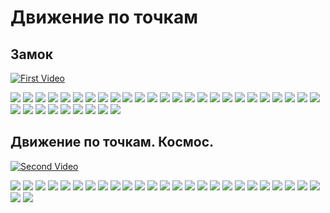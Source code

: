# Движение по точкам
## Замок
[![First Video](https://img.youtube.com/vi/KvWqeAr5SeQ/0.jpg)](http://www.youtube.com/watch?v=KvWqeAr5SeQ)

<img src = "./img/scratch01.jpg">  
  
<img src = "./img/scratch02.jpg">  
  
<img src = "./img/scratch03.jpg">  
  
<img src = "./img/scratch04.jpg">  
  
<img src = "./img/scratch05.jpg">  
  
<img src = "./img/scratch06.jpg">  
  
<img src = "./img/scratch07.jpg">  
  
<img src = "./img/scratch08.jpg">  
  
<img src = "./img/scratch09.jpg">  
  
<img src = "./img/scratch10.jpg">  
  
<img src = "./img/scratch11.jpg">  
  
<img src = "./img/scratch12.jpg">  
  
<img src = "./img/scratch13.jpg">  
  
<img src = "./img/scratch14.jpg">  
  
<img src = "./img/scratch15.jpg">  
  
<img src = "./img/scratch16.jpg">  
  
<img src = "./img/scratch17.jpg">  
  
<img src = "./img/scratch18.jpg">  
  
<img src = "./img/scratch19.jpg">  
  
<img src = "./img/scratch20.jpg">  
  
<img src = "./img/scratch21.jpg">  
  
<img src = "./img/scratch22.jpg">  
  
<img src = "./img/scratch23.jpg">  
  
<img src = "./img/scratch24.jpg">  
  
<img src = "./img/scratch25.jpg">  
  
<img src = "./img/scratch26.jpg">  
  
<img src = "./img/scratch27.jpg">  
  
<img src = "./img/scratch28.jpg">  
  
<img src = "./img/scratch29.jpg">  
  
<img src = "./img/scratch30.jpg">  
  
<img src = "./img/scratch31.jpg">  
  
<img src = "./img/scratch32.jpg">  
  
<img src = "./img/scratch33.jpg">  
  
<img src = "./img/scratch34.jpg">  
  
## Движение по точкам. Космос.
[![Second Video](https://img.youtube.com/vi/u6oJzOMGtuE/0.jpg)](http://www.youtube.com/watch?v=u6oJzOMGtuE)


<img src = "./img/scratch35.jpg">  
  
<img src = "./img/scratch36.jpg">  
  
<img src = "./img/scratch37.jpg">  
  
<img src = "./img/scratch38.jpg">  
  
<img src = "./img/scratch39.jpg">  
  
<img src = "./img/scratch40.jpg">  
  
<img src = "./img/scratch41.jpg">  
  
<img src = "./img/scratch42.jpg">  
  
<img src = "./img/scratch43.jpg">  
  
<img src = "./img/scratch44.jpg">  
  
<img src = "./img/scratch45.jpg">  
  
<img src = "./img/scratch46.jpg">  
  
<img src = "./img/scratch47.jpg">  
  
<img src = "./img/scratch48.jpg">  
  
<img src = "./img/scratch49.jpg">  
  
<img src = "./img/scratch50.jpg">  
  
<img src = "./img/scratch51.jpg">  
  
<img src = "./img/scratch52.jpg">  
  
<img src = "./img/scratch53.jpg">  
  
<img src = "./img/scratch54.jpg">  
  
<img src = "./img/scratch55.jpg">  
  
<img src = "./img/scratch56.jpg">  
  
<img src = "./img/scratch57.jpg">  
  
<img src = "./img/scratch58.jpg">  
  
<img src = "./img/scratch59.jpg">  
  
<img src = "./img/scratch60.jpg">  
  
<img src = "./img/scratch61.jpg">  
